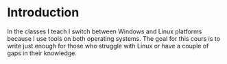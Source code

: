# Introduction
In the classes I teach I switch between Windows and Linux platforms because I use tools on both operating systems.
The goal for this cours is to write just enough for those who struggle with Linux or have a couple of gaps in their knowledge.
